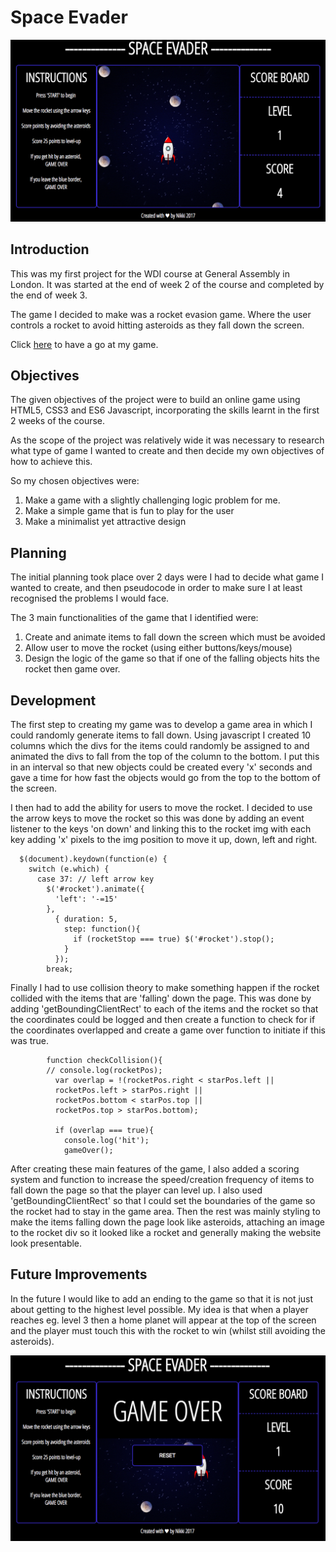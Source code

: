 # Space Evader

<img src="images_sounds/Screen Shot 2017-07-19 at 20.06.23.png"></img>

## Introduction

This was my first project for the WDI course at General Assembly in London. It was started at the end of week 2 of the course and completed by the end of week 3.

The game I decided to make was a rocket evasion game. Where the user controls a rocket to avoid hitting asteroids as they fall down the screen.

Click <a href="https://cryptic-castle-58803.herokuapp.com/">here</a> to have a go at my game.

## Objectives

The given objectives of the project were to build an online game using HTML5, CSS3 and ES6 Javascript, incorporating the skills learnt in the first 2 weeks of the course.

As the scope of the project was relatively wide it was necessary to research what type of game I wanted to create and then decide my own objectives of how to achieve this.

So my chosen objectives were:

1. Make a game with a slightly challenging logic problem for me.
2. Make a simple game that is fun to play for the user
3. Make a minimalist yet attractive design

## Planning
The initial planning took place over 2 days were I had to decide what game I wanted to create, and then pseudocode in order to make sure I at least recognised the problems I would face.

The 3 main functionalities of the game that I identified were:

1. Create and animate items to fall down the screen which must be avoided
2. Allow user to move the rocket (using either buttons/keys/mouse)
3. Design the logic of the game so that if one of the falling objects hits the rocket then game over.

## Development
The first step to creating my game was to develop a game area in which I could randomly generate items to fall down. Using javascript I created 10 columns which the divs for the items could randomly be assigned to and animated the divs to fall from the top of the column to the bottom. I put this in an interval so that new objects could be created every 'x' seconds and gave a time for how fast the objects would go from the top to the bottom of the screen.

I then had to add the ability for users to move the rocket. I decided to use the arrow keys to move the rocket so this was done by adding an event listener to the keys 'on down' and linking this to the rocket img with each key adding 'x' pixels to the img position to move it up, down, left and right.

```function moveRocket(){
  $(document).keydown(function(e) {
    switch (e.which) {
      case 37: // left arrow key
        $('#rocket').animate({
          'left': '-=15'
        },
          { duration: 5,
            step: function(){
              if (rocketStop === true) $('#rocket').stop();
            }
          });
        break;
```
Finally I had to use collision theory to make something happen if the rocket collided with the items that are 'falling' down the page. This was done by adding 'getBoundingClientRect' to each of the items and the rocket so that the coordinates could be logged and then create a function to check for if the coordinates overlapped and create a game over function to initiate if this was true.  

```        checkCollision();
        function checkCollision(){
        // console.log(rocketPos);
          var overlap = !(rocketPos.right < starPos.left ||
          rocketPos.left > starPos.right ||
          rocketPos.bottom < starPos.top ||
          rocketPos.top > starPos.bottom);

          if (overlap === true){
            console.log('hit');
            gameOver();          
```          
After creating these main features of the game, I also added a scoring system and function to increase the speed/creation frequency of items to fall down the page so that the player can level up. I also used 'getBoundingClientRect' so that I could set the boundaries of the game so the rocket had to stay in the game area. Then the rest was mainly styling to make the items falling down the page look like asteroids, attaching an image to the rocket div so it looked like a rocket and generally making the website look presentable.

## Future Improvements

In the future I would like to add an ending to the game so that it is not just about getting to the highest level possible. My idea is that when a player reaches eg. level 3 then a home planet will appear at the top of the screen and the player must touch this with the rocket to win (whilst still avoiding the asteroids).

<img src="images_sounds/Screen Shot 2017-07-19 at 20.06.15.png"></img>
